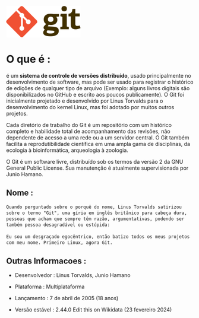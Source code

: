 <img src="Git-logo.png" width="200" >

# O que é : 

é um **sistema de controle de versões distribuído**, usado principalmente no desenvolvimento de software, mas pode ser usado para registrar o histórico de edições de qualquer tipo de arquivo (Exemplo: alguns livros digitais são disponibilizados no GitHub e escrito aos poucos publicamente). O Git foi inicialmente projetado e desenvolvido por Linus Torvalds para o desenvolvimento do kernel Linux, mas foi adotado por muitos outros projetos.

Cada diretório de trabalho do Git é um repositório com um histórico completo e habilidade total de acompanhamento das revisões, não dependente de acesso a uma rede ou a um servidor central. O Git também facilita a reprodutibilidade científica em uma ampla gama de disciplinas, da ecologia à bioinformática, arqueologia à zoologia.

O Git é um software livre, distribuído sob os termos da versão 2 da GNU General Public License. Sua manutenção é atualmente supervisionada por Junio Hamano.

## Nome :

	Quando perguntado sobre o porquê do nome, Linus Torvalds satirizou sobre o termo "Git", uma gíria em inglês britânico para cabeça dura, pessoas que acham que sempre têm razão, argumentativas, podendo ser também pessoa desagradável ou estúpida: 

    Eu sou um desgraçado egocêntrico, então batizo todos os meus projetos com meu nome. Primeiro Linux, agora Git.


## Outras Informacoes :

* Desenvolvedor : Linus Torvalds, Junio Hamano

* Plataforma : Multiplataforma

* Lançamento : 	7 de abril de 2005 (18 anos)

* Versão estável : 	2.44.0 Edit this on Wikidata (23 fevereiro 2024)

	

